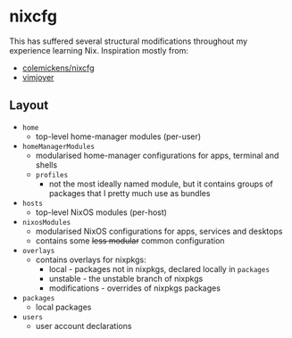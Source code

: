# nixcfg
This has suffered several structural modifications throughout my experience learning Nix. Inspiration mostly from:
* [colemickens/nixcfg](https://github.com/colemickens/nixcfg)
* [vimjoyer](https://youtu.be/vYc6IzKvAJQ)

## Layout
* `home`
    * top-level home-manager modules (per-user)
* `homeManagerModules`
    * modularised home-manager configurations for apps, terminal and shells
    * `profiles`
        * not the most ideally named module, but it contains groups of packages that I pretty much use as bundles
* `hosts`
    * top-level NixOS modules (per-host)
* `nixosModules`
    * modularised NixOS configurations for apps, services and desktops
    * contains some ~~less modular~~ common configuration
* `overlays`
    * contains overlays for nixpkgs:
        * local - packages not in nixpkgs, declared locally in `packages`
        * unstable - the unstable branch of nixpkgs
        * modifications - overrides of nixpkgs packages
* `packages`
    * local packages
* `users`
    * user account declarations

